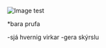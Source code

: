![Image test](https://uploads.toptal.io/blog/image/127155/toptal-blog-image-1536860853304-60714ca4b890b81ee725ad5349c2a379.png)

*bara prufa

-sjá hvernig virkar
	-gera skýrslu
